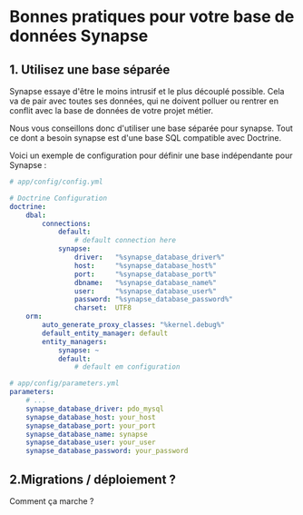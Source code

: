 # Bonnes pratiques pour votre base de données Synapse

## 1. Utilisez une base séparée

Synapse essaye d'être le moins intrusif et le plus découplé possible. Cela va de pair avec toutes ses données, qui ne doivent polluer ou rentrer en conflit avec la base de données de votre projet métier.

Nous vous conseillons donc d'utiliser une base séparée pour synapse. Tout ce dont a besoin synapse est d'une base SQL compatible avec Doctrine.

Voici un exemple de configuration pour définir une base indépendante pour Synapse :

```yml
# app/config/config.yml

# Doctrine Configuration
doctrine:
    dbal:
        connections:
            default:
                # default connection here
            synapse:
                driver:   "%synapse_database_driver%"
                host:     "%synapse_database_host%"
                port:     "%synapse_database_port%"
                dbname:   "%synapse_database_name%"
                user:     "%synapse_database_user%"
                password: "%synapse_database_password%"
                charset:  UTF8
    orm:
        auto_generate_proxy_classes: "%kernel.debug%"
        default_entity_manager: default
        entity_managers:
            synapse: ~
            default:
                # default em configuration

# app/config/parameters.yml
parameters:
    # ...
    synapse_database_driver: pdo_mysql
    synapse_database_host: your_host
    synapse_database_port: your_port
    synapse_database_name: synapse
    synapse_database_user: your_user
    synapse_database_password: your_password
```

## 2.Migrations / déploiement ?
Comment ça marche ?

